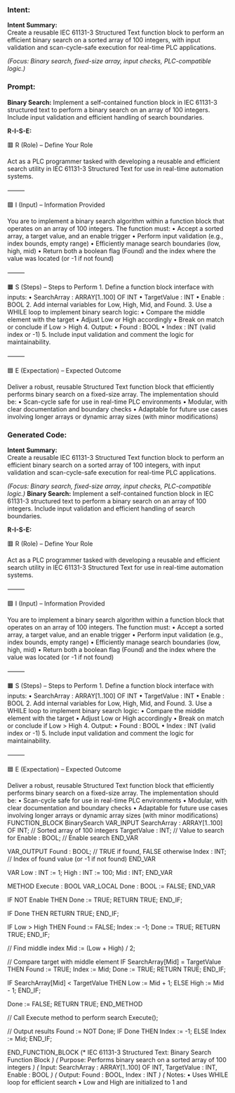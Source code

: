 ### Intent:
**Intent Summary:**  
Create a reusable IEC 61131-3 Structured Text function block to perform an efficient binary search on a sorted array of 100 integers, with input validation and scan-cycle-safe execution for real-time PLC applications.  

*(Focus: Binary search, fixed-size array, input checks, PLC-compatible logic.)*

### Prompt:
**Binary Search:**
Implement a self-contained function block in IEC 61131-3 structured text to perform a binary search on an array of 100 integers. Include input validation and efficient handling of search boundaries.

**R-I-S-E:**

🟥 R (Role) – Define Your Role

Act as a PLC programmer tasked with developing a reusable and efficient search utility in IEC 61131-3 Structured Text for use in real-time automation systems.

⸻

🟩 I (Input) – Information Provided

You are to implement a binary search algorithm within a function block that operates on an array of 100 integers. The function must:
	•	Accept a sorted array, a target value, and an enable trigger
	•	Perform input validation (e.g., index bounds, empty range)
	•	Efficiently manage search boundaries (low, high, mid)
	•	Return both a boolean flag (Found) and the index where the value was located (or -1 if not found)

⸻

🟧 S (Steps) – Steps to Perform
	1.	Define a function block interface with inputs:
	•	SearchArray : ARRAY[1..100] OF INT
	•	TargetValue : INT
	•	Enable : BOOL
	2.	Add internal variables for Low, High, Mid, and Found.
	3.	Use a WHILE loop to implement binary search logic:
	•	Compare the middle element with the target
	•	Adjust Low or High accordingly
	•	Break on match or conclude if Low > High
	4.	Output:
	•	Found : BOOL
	•	Index : INT (valid index or -1)
	5.	Include input validation and comment the logic for maintainability.

⸻

🟦 E (Expectation) – Expected Outcome

Deliver a robust, reusable Structured Text function block that efficiently performs binary search on a fixed-size array. The implementation should be:
	•	Scan-cycle safe for use in real-time PLC environments
	•	Modular, with clear documentation and boundary checks
	•	Adaptable for future use cases involving longer arrays or dynamic array sizes (with minor modifications)

### Generated Code:
**Intent Summary:**  
Create a reusable IEC 61131-3 Structured Text function block to perform an efficient binary search on a sorted array of 100 integers, with input validation and scan-cycle-safe execution for real-time PLC applications.  

*(Focus: Binary search, fixed-size array, input checks, PLC-compatible logic.)*
**Binary Search:**
Implement a self-contained function block in IEC 61131-3 structured text to perform a binary search on an array of 100 integers. Include input validation and efficient handling of search boundaries.

**R-I-S-E:**

🟥 R (Role) – Define Your Role

Act as a PLC programmer tasked with developing a reusable and efficient search utility in IEC 61131-3 Structured Text for use in real-time automation systems.

⸻

🟩 I (Input) – Information Provided

You are to implement a binary search algorithm within a function block that operates on an array of 100 integers. The function must:
	•	Accept a sorted array, a target value, and an enable trigger
	•	Perform input validation (e.g., index bounds, empty range)
	•	Efficiently manage search boundaries (low, high, mid)
	•	Return both a boolean flag (Found) and the index where the value was located (or -1 if not found)

⸻

🟧 S (Steps) – Steps to Perform
	1.	Define a function block interface with inputs:
	•	SearchArray : ARRAY[1..100] OF INT
	•	TargetValue : INT
	•	Enable : BOOL
	2.	Add internal variables for Low, High, Mid, and Found.
	3.	Use a WHILE loop to implement binary search logic:
	•	Compare the middle element with the target
	•	Adjust Low or High accordingly
	•	Break on match or conclude if Low > High
	4.	Output:
	•	Found : BOOL
	•	Index : INT (valid index or -1)
	5.	Include input validation and comment the logic for maintainability.

⸻

🟦 E (Expectation) – Expected Outcome

Deliver a robust, reusable Structured Text function block that efficiently performs binary search on a fixed-size array. The implementation should be:
	•	Scan-cycle safe for use in real-time PLC environments
	•	Modular, with clear documentation and boundary checks
	•	Adaptable for future use cases involving longer arrays or dynamic array sizes (with minor modifications)
FUNCTION_BLOCK BinarySearch
VAR_INPUT
    SearchArray : ARRAY[1..100] OF INT; // Sorted array of 100 integers
    TargetValue : INT;                  // Value to search for
    Enable : BOOL;                      // Enable search
END_VAR

VAR_OUTPUT
    Found : BOOL;                       // TRUE if found, FALSE otherwise
    Index : INT;                        // Index of found value (or -1 if not found)
END_VAR

VAR
    Low : INT := 1;
    High : INT := 100;
    Mid : INT;
END_VAR

METHOD Execute : BOOL
VAR_LOCAL
    Done : BOOL := FALSE;
END_VAR

IF NOT Enable THEN
    Done := TRUE;
    RETURN TRUE;
END_IF;

IF Done THEN
    RETURN TRUE;
END_IF;

IF Low > High THEN
    Found := FALSE;
    Index := -1;
    Done := TRUE;
    RETURN TRUE;
END_IF;

// Find middle index
Mid := (Low + High) / 2;

// Compare target with middle element
IF SearchArray[Mid] = TargetValue THEN
    Found := TRUE;
    Index := Mid;
    Done := TRUE;
    RETURN TRUE;
END_IF;

IF SearchArray[Mid] < TargetValue THEN
    Low := Mid + 1;
ELSE
    High := Mid - 1;
END_IF;

Done := FALSE;
RETURN TRUE;
END_METHOD

// Call Execute method to perform search
Execute();

// Output results
Found := NOT Done;
IF Done THEN
    Index := -1;
ELSE
    Index := Mid;
END_IF;

END_FUNCTION_BLOCK
(* IEC 61131-3 Structured Text: Binary Search Function Block *)
(* Purpose: Performs binary search on a sorted array of 100 integers *)
(* Input: SearchArray : ARRAY[1..100] OF INT, TargetValue : INT, Enable : BOOL *)
(* Output: Found : BOOL, Index : INT *)
(* Notes: 
	•	Uses WHILE loop for efficient search
	•	Low and High are initialized to 1 and
